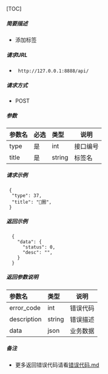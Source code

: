 

[TOC]
    
##### 简要描述

- 添加标签

##### 请求URL
- ` http://127.0.0.1:8888/api/`
  
##### 请求方式
- POST 

##### 参数

| 参数名   | 必选 | 类型     | 说明   |   
|:------|:---|:-------|------|   
| type  | 是  | int    | 接口编号 |   
| title | 是  | string | 标签名  |   

##### 请求示例

```
 {
  "type": 37,
  "title": "🐖圈",
 } 
```

##### 返回示例 

``` 
  {
    "data": {
      "status": 0,
      "desc": "",
    }
  }
```

##### 返回参数说明 

| 参数名         | 类型     | 说明   |   
|:------------|:-------|------|   
| error_code  | int    | 错误代码 |   
| description | string | 错误描述 |   
| data        | json   | 业务数据 |   

##### 备注 

- 更多返回错误代码请看[错误代码.md](../错误代码.md)






